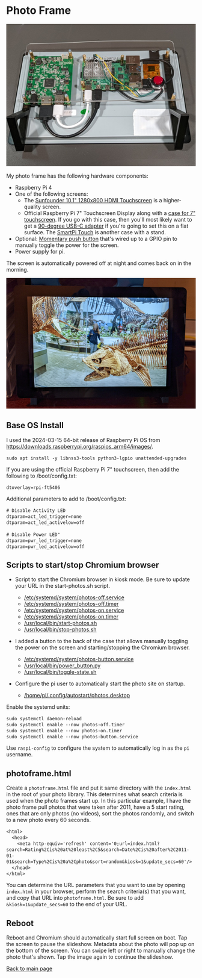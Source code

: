 # Photo Frame

![Photo Frame Back](../screenshots/photo-frame-back.jpg?raw=1)

My photo frame has the following hardware components:

- Raspberry Pi 4
- One of the following screens:
  - The
    [Sunfounder 10.1" 1280x800 HDMI Touchscreen](https://www.sunfounder.com/products/10inch-touchscreen-for-raspberrypi)
    is a higher-quality screen.
  - Official Raspberry Pi 7" Touchscreen Display along with a
    [case for 7" touchscreen](https://thepihut.com/products/raspberry-pi-official-7-touchscreen-case).
    If you go with this case, then you'll most likely want to get a
    [90-degree USB-C adapter](https://thepihut.com/products/usb-c-angle-adapter) if you're going
    to set this on a flat surface. The [SmartPi Touch](https://www.sparkfun.com/products/14059) is
    another case with a stand.
- Optional: [Momentary push button](https://www.adafruit.com/product/1445) that's wired
  up to a GPIO pin to manually toggle the power for the screen.
- Power supply for pi.

The screen is automatically powered off at night and comes back on in the morning.

![Photo Frame Front](../screenshots/photo-frame-front.jpg?raw=1)

## Base OS Install

I used the 2024-03-15 64-bit release of Raspberry Pi OS from
https://downloads.raspberrypi.org/raspios_arm64/images/.

    sudo apt install -y libnss3-tools python3-lgpio unattended-upgrades

If you are using the official Raspberry Pi 7" touchscreen, then
add the following to /boot/config.txt:

    dtoverlay=rpi-ft5406

Additional parameters to add to /boot/config.txt:

    # Disable Activity LED
    dtparam=act_led_trigger=none
    dtparam=act_led_activelow=off

    # Disable Power LED"
    dtparam=pwr_led_trigger=none
    dtparam=pwr_led_activelow=off

## Scripts to start/stop Chromium browser

- Script to start the Chromium browser in kiosk mode. Be sure to update your URL in the
  start-photos.sh script.
  - [/etc/systemd/system/photos-off.service](etc/systemd/system/photos-off.service)
  - [/etc/systemd/system/photos-off.timer](etc/systemd/system/photos-off.timer)
  - [/etc/systemd/system/photos-on.service](etc/systemd/system/photos-on.service)
  - [/etc/systemd/system/photos-on.timer](etc/systemd/system/photos-on.timer)
  - [/usr/local/bin/start-photos.sh](usr/local/bin/start-photos.sh)
  - [/usr/local/bin/stop-photos.sh](usr/local/bin/stop-photos.sh)

- I added a button to the back of the case that allows manually toggling the power on the screen
  and starting/stopping the Chromium browser.
  - [/etc/systemd/system/photos-button.service](etc/systemd/system/photos-button.service)
  - [/usr/local/bin/power_button.py](usr/local/bin/power_button.py)
  - [/usr/local/bin/toggle-state.sh](usr/local/bin/toggle-state.sh)

- Configure the pi user to automatically start the photo site on startup.
  - [/home/pi/.config/autostart/photos.desktop](home/pi/.config/autostart/photos.desktop)


Enable the systemd units:

    sudo systemctl daemon-reload
    sudo systemctl enable --now photos-off.timer
    sudo systemctl enable --now photos-on.timer
    sudo systemctl enable --now photos-button.service

Use `raspi-config` to configure the system to automatically log in as the
`pi` username.

## photoframe.html

Create a `photoframe.html` file and put it same directory with the `index.html`
in the root of your photo library. This determines what search criteria is used
when the photo frames start up. In this particular example, I have the photo
frame pull photos that were taken after 2011, have a 5 start rating, ones that
are only photos (no videos), sort the photos randomly, and switch to a new photo
every 60 seconds.

    <html>
      <head>
        <meta http-equiv='refresh' content='0;url=index.html?search=Rating%2Cis%20at%20least%2C5&search=Date%2Cis%20after%2C2011-01-01&search=Type%2Cis%20a%2Cphoto&sort=random&kiosk=1&update_secs=60'/>
      </head>
    </html>

You can determine the URL parameters that you want to use by opening
`index.html` in your browser, perform the search criteria(s) that you want, and
copy that URL into `photoframe.html`. Be sure to add `&kiosk=1&update_secs=60`
to the end of your URL.

## Reboot

Reboot and Chromium should automatically start full screen on boot. Tap the screen to pause the
slideshow. Metadata about the photo will pop up on the bottom of the screen. You can swipe left
or right to manually change the photo that's shown. Tap the image again to continue the slideshow.

[Back to main page](../README.md)
